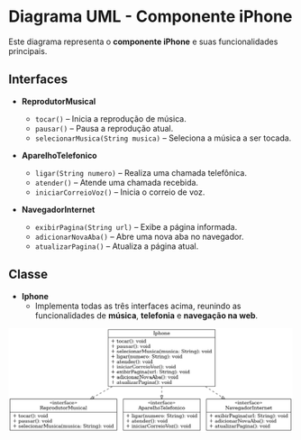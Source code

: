 # Diagrama UML - Componente iPhone

Este diagrama representa o **componente iPhone** e suas funcionalidades principais.

## Interfaces
- **ReprodutorMusical**
  - `tocar()` – Inicia a reprodução de música.
  - `pausar()` – Pausa a reprodução atual.
  - `selecionarMusica(String musica)` – Seleciona a música a ser tocada.

- **AparelhoTelefonico**
  - `ligar(String numero)` – Realiza uma chamada telefônica.
  - `atender()` – Atende uma chamada recebida.
  - `iniciarCorreioVoz()` – Inicia o correio de voz.

- **NavegadorInternet**
  - `exibirPagina(String url)` – Exibe a página informada.
  - `adicionarNovaAba()` – Abre uma nova aba no navegador.
  - `atualizarPagina()` – Atualiza a página atual.

## Classe
- **Iphone**
  - Implementa todas as três interfaces acima, reunindo as funcionalidades de **música**, **telefonia** e **navegação na web**.

![Diagrama UML do iPhone](iphone_uml.png)
